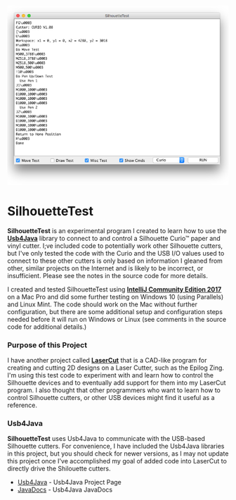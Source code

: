 <p align="center"><img src="https://github.com/wholder/SilhouetteTest/blob/master/images/SilhouetteTest%20Screenshot.png"></p>

# SilhouetteTest
**SilhouetteTest** is an experimental program I created to learn how to use the [**Usb4Java**](http://usb4java.org) library to connect to and control a Silhouette Curio™ paper and vinyl cutter.  I;ve included code to potentially work other Silhouette cutters, but I've only tested the code with the Curio and the USB I/O values used to connect to these other cutters is only based on information I gleaned from other, similar projects on the Internet and is likely to be incorrect, or insufficient.  Please see the notes in the source code for more details.

I created and tested SilhouetteTest using [**IntelliJ Community Edition 2017**](https://www.jetbrains.com/idea/download/#section=mac) on a Mac Pro and did some further testing on Windows 10 (using Parallels) and Linux Mint.  The code should work on the Mac without further configuration, but there are some additional setup and configuration steps needed before it will run on Windows or Linux (see comments in the source code for additional details.)
### Purpose of this Project
I have another project called [**LaserCut**](https://github.com/wholder/LaserCut) that is a CAD-like program for creating and cutting 2D designs on a Laser Cutter, such as the Epilog Zing.  I'm using this test code to experiment with and learn how to control the Silhouette devices and to eventually add support for them into my LaserCut program.  I also thought that other programmers who want to learn how to control Silhouette cutters, or other USB devices might find it useful as a reference.
### Usb4Java
**SilhouetteTest** uses Usb4Java to communicate with the USB-based Silhouette cutters.  For convenience, I have included the Usb4Java libraries in this project, but you should check for newer versions, as I may not update this project once I've accomplished my goal of added code into LaserCut to directly drive the Shilouette cutters.
- [Usb4Java](http://usb4java.org) - Usb4Java Project Page
- [JavaDocs](http://usb4java.org/apidocs/index.html) - Usb4Java JavaDocs
